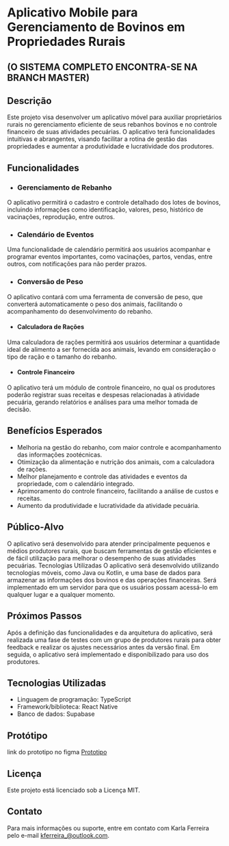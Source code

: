 # Aplicativo Mobile para Gerenciamento de Bovinos em Propriedades Rurais

## (O SISTEMA COMPLETO ENCONTRA-SE NA BRANCH MASTER)

## Descrição
Este projeto visa desenvolver um aplicativo móvel para auxiliar proprietários rurais no gerenciamento eficiente de seus rebanhos bovinos e no controle financeiro de suas atividades pecuárias. O aplicativo terá funcionalidades intuitivas e abrangentes, visando facilitar a rotina de gestão das propriedades e aumentar a produtividade e lucratividade dos produtores.
## Funcionalidades
* ### Gerenciamento de Rebanho
O aplicativo permitirá o cadastro e controle detalhado dos lotes de bovinos, incluindo informações como identificação, valores, peso, histórico de vacinações, reprodução, entre outros.

* ### Calendário de Eventos
Uma funcionalidade de calendário permitirá aos usuários acompanhar e programar eventos importantes, como vacinações, partos, vendas, entre outros, com notificações para não perder prazos.

* ### Conversão de Peso
O aplicativo contará com uma ferramenta de conversão de peso, que converterá automaticamente o peso dos animais, facilitando o acompanhamento do desenvolvimento do rebanho.

* #### Calculadora de Rações
Uma calculadora de rações permitirá aos usuários determinar a quantidade ideal de alimento a ser fornecida aos animais, levando em consideração o tipo de ração e o tamanho do rebanho.

* #### Controle Financeiro
 O aplicativo terá um módulo de controle financeiro, no qual os produtores poderão registrar suas receitas e despesas relacionadas à atividade pecuária, gerando relatórios e análises para uma melhor tomada de decisão.


## Benefícios Esperados
* Melhoria na gestão do rebanho, com maior controle e acompanhamento das informações zootécnicas.
* Otimização da alimentação e nutrição dos animais, com a calculadora de rações.
* Melhor planejamento e controle das atividades e eventos da propriedade, com o calendário integrado.
* Aprimoramento do controle financeiro, facilitando a análise de custos e receitas.
* Aumento da produtividade e lucratividade da atividade pecuária.

## Público-Alvo
O aplicativo será desenvolvido para atender principalmente pequenos e médios produtores rurais, que buscam ferramentas de gestão eficientes e de fácil utilização para melhorar o desempenho de suas atividades pecuárias.
Tecnologias Utilizadas
O aplicativo será desenvolvido utilizando tecnologias móveis, como Java ou Kotlin, e uma base de dados para armazenar as informações dos bovinos e das operações financeiras. Será implementado em um servidor para que os usuários possam acessá-lo em qualquer lugar e a qualquer momento.
## Próximos Passos
Após a definição das funcionalidades e da arquitetura do aplicativo, será realizada uma fase de testes com um grupo de produtores rurais para obter feedback e realizar os ajustes necessários antes da versão final. Em seguida, o aplicativo será implementado e disponibilizado para uso dos produtores.

## Tecnologias Utilizadas

  * Linguagem de programação: TypeScript
  * Framework/biblioteca: React Native
  * Banco de dados: Supabase

## Protótipo
link do prototipo no figma
[Prototipo](https://www.figma.com/file/xTPbfypmyDpxrZLTi7QZNs/BullTech-Phone?type=design&node-id=0%3A1&mode=design&t=ECMXuzdukrnFKLJX-1)

## Licença
Este projeto está licenciado sob a Licença MIT.
## Contato
Para mais informações ou suporte, entre em contato com Karla Ferreira pelo e-mail kferreira_@outlook.com.
